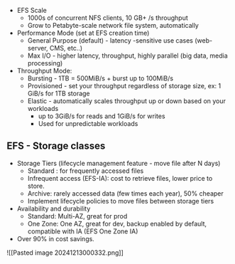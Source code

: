 - EFS Scale
	- 1000s of concurrent NFS clients, 10 GB+ /s throughput
	- Grow to Petabyte-scale network file system, automatically
- Performance Mode (set at EFS creation time)
	- General Purpose (default) - latency -sensitive use cases (web-server, CMS, etc..)
	- Max I/O - higher latency, throughput, highly parallel (big data, media processing)
- Throughput Mode:
	- Bursting - 1TB = 500MiB/s + burst up to 100MiB/s
	- Provisioned - set your throughput regardless of storage size, ex: 1 GiB/s for 1TB storage
	- Elastic - automatically scales throughput up or down based on your workloads
		- up to 3GiB/s for reads and 1GiB/s for writes
		- Used for unpredictable workloads

## EFS - Storage classes
- Storage Tiers (lifecycle management feature - move file after N days)
	- Standard : for frequently accessed files
	- Infrequent access (EFS-IA): cost to retrieve files, lower price to store.
	- Archive: rarely accessed data (few times each year), 50% cheaper
	- Implement lifecycle policies to move files between storage tiers
- Availability and durability
	- Standard: Multi-AZ, great for prod
	- One Zone: One AZ, great for dev, backup enabled by default, compatible with IA (EFS One Zone IA)
- Over 90% in cost savings.

![[Pasted image 20241213000332.png]]
